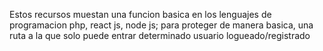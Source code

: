 Estos recursos muestan una funcion basica en los lenguajes de programacion php, react js, node js; para proteger de manera basica, una ruta a la que solo puede entrar determinado usuario logueado/registrado